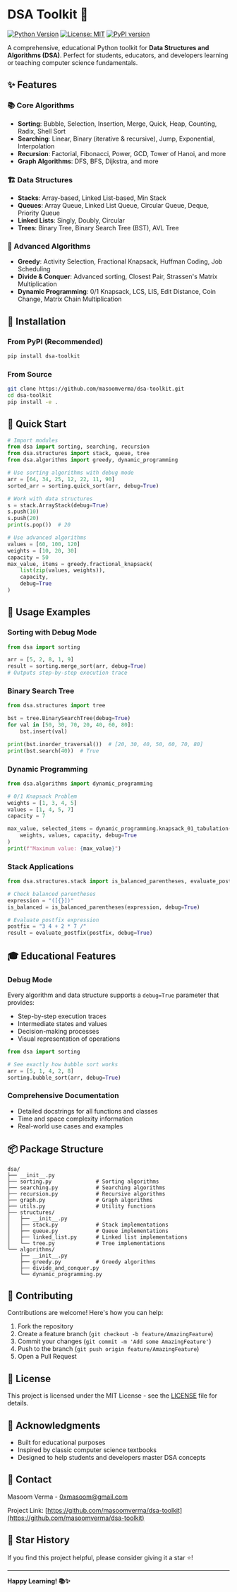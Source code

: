 # DSA Toolkit 🚀

[![Python Version](https://img.shields.io/badge/python-3.7+-blue.svg)](https://www.python.org/downloads/)
[![License: MIT](https://img.shields.io/badge/License-MIT-yellow.svg)](https://opensource.org/licenses/MIT)
[![PyPI version](https://badge.fury.io/py/dsa-toolkit.svg)](https://badge.fury.io/py/dsa-toolkit)

A comprehensive, educational Python toolkit for **Data Structures and Algorithms (DSA)**. Perfect for students, educators, and developers learning or teaching computer science fundamentals.

## ✨ Features

### 📚 Core Algorithms
- **Sorting**: Bubble, Selection, Insertion, Merge, Quick, Heap, Counting, Radix, Shell Sort
- **Searching**: Linear, Binary (iterative & recursive), Jump, Exponential, Interpolation
- **Recursion**: Factorial, Fibonacci, Power, GCD, Tower of Hanoi, and more
- **Graph Algorithms**: DFS, BFS, Dijkstra, and more

### 🏗️ Data Structures
- **Stacks**: Array-based, Linked List-based, Min Stack
- **Queues**: Array Queue, Linked List Queue, Circular Queue, Deque, Priority Queue
- **Linked Lists**: Singly, Doubly, Circular
- **Trees**: Binary Tree, Binary Search Tree (BST), AVL Tree

### 🎯 Advanced Algorithms
- **Greedy**: Activity Selection, Fractional Knapsack, Huffman Coding, Job Scheduling
- **Divide & Conquer**: Advanced sorting, Closest Pair, Strassen's Matrix Multiplication
- **Dynamic Programming**: 0/1 Knapsack, LCS, LIS, Edit Distance, Coin Change, Matrix Chain Multiplication

## 🔧 Installation

### From PyPI (Recommended)
```bash
pip install dsa-toolkit
```

### From Source
```bash
git clone https://github.com/masoomverma/dsa-toolkit.git
cd dsa-toolkit
pip install -e .
```

## 🚀 Quick Start

```python
# Import modules
from dsa import sorting, searching, recursion
from dsa.structures import stack, queue, tree
from dsa.algorithms import greedy, dynamic_programming

# Use sorting algorithms with debug mode
arr = [64, 34, 25, 12, 22, 11, 90]
sorted_arr = sorting.quick_sort(arr, debug=True)

# Work with data structures
s = stack.ArrayStack(debug=True)
s.push(10)
s.push(20)
print(s.pop())  # 20

# Use advanced algorithms
values = [60, 100, 120]
weights = [10, 20, 30]
capacity = 50
max_value, items = greedy.fractional_knapsack(
    list(zip(values, weights)), 
    capacity, 
    debug=True
)
```

## 📖 Usage Examples

### Sorting with Debug Mode
```python
from dsa import sorting

arr = [5, 2, 8, 1, 9]
result = sorting.merge_sort(arr, debug=True)
# Outputs step-by-step execution trace
```

### Binary Search Tree
```python
from dsa.structures import tree

bst = tree.BinarySearchTree(debug=True)
for val in [50, 30, 70, 20, 40, 60, 80]:
    bst.insert(val)

print(bst.inorder_traversal())  # [20, 30, 40, 50, 60, 70, 80]
print(bst.search(40))  # True
```

### Dynamic Programming
```python
from dsa.algorithms import dynamic_programming

# 0/1 Knapsack Problem
weights = [1, 3, 4, 5]
values = [1, 4, 5, 7]
capacity = 7

max_value, selected_items = dynamic_programming.knapsack_01_tabulation(
    weights, values, capacity, debug=True
)
print(f"Maximum value: {max_value}")
```

### Stack Applications
```python
from dsa.structures.stack import is_balanced_parentheses, evaluate_postfix

# Check balanced parentheses
expression = "([{}])"
is_balanced = is_balanced_parentheses(expression, debug=True)

# Evaluate postfix expression
postfix = "3 4 + 2 * 7 /"
result = evaluate_postfix(postfix, debug=True)
```

## 🎓 Educational Features

### Debug Mode
Every algorithm and data structure supports a `debug=True` parameter that provides:
- Step-by-step execution traces
- Intermediate states and values
- Decision-making processes
- Visual representation of operations

```python
from dsa import sorting

# See exactly how bubble sort works
arr = [5, 1, 4, 2, 8]
sorting.bubble_sort(arr, debug=True)
```

### Comprehensive Documentation
- Detailed docstrings for all functions and classes
- Time and space complexity information
- Real-world use cases and examples

## 📦 Package Structure

```
dsa/
├── __init__.py
├── sorting.py              # Sorting algorithms
├── searching.py            # Searching algorithms
├── recursion.py            # Recursive algorithms
├── graph.py                # Graph algorithms
├── utils.py                # Utility functions
├── structures/
│   ├── __init__.py
│   ├── stack.py            # Stack implementations
│   ├── queue.py            # Queue implementations
│   ├── linked_list.py      # Linked list implementations
│   └── tree.py             # Tree implementations
└── algorithms/
    ├── __init__.py
    ├── greedy.py           # Greedy algorithms
    ├── divide_and_conquer.py
    └── dynamic_programming.py
```

## 🤝 Contributing

Contributions are welcome! Here's how you can help:

1. Fork the repository
2. Create a feature branch (`git checkout -b feature/AmazingFeature`)
3. Commit your changes (`git commit -m 'Add some AmazingFeature'`)
4. Push to the branch (`git push origin feature/AmazingFeature`)
5. Open a Pull Request

## 📝 License

This project is licensed under the MIT License - see the [LICENSE](LICENSE) file for details.

## 🙏 Acknowledgments

- Built for educational purposes
- Inspired by classic computer science textbooks
- Designed to help students and developers master DSA concepts

## 📧 Contact

Masoom Verma - 0xmasoom@gmail.com

Project Link: [https://github.com/masoomverma/dsa-toolkit](https://github.com/masoomverma/dsa-toolkit)

## 🌟 Star History

If you find this project helpful, please consider giving it a star ⭐!

---

**Happy Learning! 📚✨**
